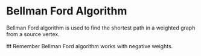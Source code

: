 # Bellman Ford Algorithm

Bellman Ford algorithm is used to find the shortest path in a weighted graph from a source vertex.

❗❗❗ Remember Bellman Ford algorithm works with negative weights.

